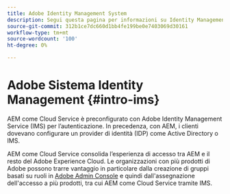 ```yaml
---
title: Adobe Identity Management System
description: Segui questa pagina per informazioni su Identity Management System.
source-git-commit: 312b1ce7dc660d1bb4fe199be0e7403069d30161
workflow-type: tm+mt
source-wordcount: '100'
ht-degree: 0%

---
```



# Adobe Sistema Identity Management {#intro-ims}

AEM come Cloud Service è preconfigurato con Adobe Identity Management Service (IMS) per l’autenticazione. In precedenza, con AEM, i clienti dovevano configurare un provider di identità (IDP) come Active Directory o IMS.

AEM come Cloud Service consolida l’esperienza di accesso tra AEM e il resto del Adobe Experience Cloud. Le organizzazioni con più prodotti di Adobe possono trarre vantaggio in particolare dalla creazione di gruppi basati su ruoli in [Adobe Admin Console](/help/onboarding/learn-concepts/admin-console.md) e quindi dall&#39;assegnazione dell&#39;accesso a più prodotti, tra cui AEM come Cloud Service tramite IMS.